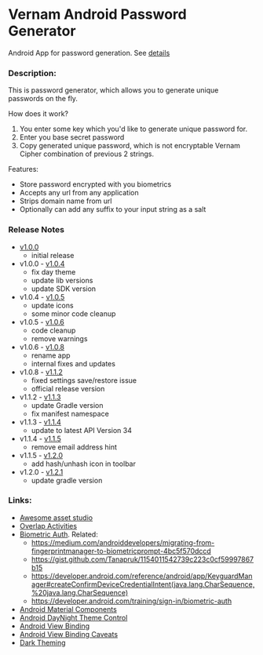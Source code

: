 # Vernam Android Password Generator
Android App for password generation. See [details](https://github.com/ZVernam/vernam-cipher)

### Description:
This is password generator, which allows you to generate unique passwords on the fly.

How does it work?
1. You enter some key which you'd like to generate unique password for.
2. Enter you base secret password
3. Copy generated unique password, which is not encryptable Vernam Cipher combination of previous 2 strings.

Features:
- Store password encrypted with you biometrics
- Accepts any url from any application
- Strips domain name from url
- Optionally can add any suffix to your input string as a salt

### Release Notes
- [v1.0.0](https://github.com/ZVernam/android/releases/tag/v1.0.0)
  - initial release
- v1.0.0 - [v1.0.4](https://github.com/ZVernam/android/releases/tag/v1.0.4)
  - fix day theme
  - update lib versions
  - update SDK version
- v1.0.4 - [v1.0.5](https://github.com/ZVernam/android/releases/tag/v1.0.5)
  - update icons
  - some minor code cleanup
- v1.0.5 - [v1.0.6](https://github.com/ZVernam/android/releases/tag/v1.0.6)
  - code cleanup
  - remove warnings
- v1.0.6 - [v1.0.8](https://github.com/ZVernam/android/releases/tag/v1.0.8)
  - rename app
  - internal fixes and updates
- v1.0.8 - [v1.1.2](https://github.com/ZVernam/android/releases/tag/v1.1.2)
  - fixed settings save/restore issue
  - official release version
- v1.1.2 - [v1.1.3](https://github.com/ZVernam/android/releases/tag/v1.1.3)
  - update Gradle version
  - fix manifest namespace
- v1.1.3 - [v1.1.4](https://github.com/ZVernam/android/releases/tag/v1.1.4)
  - update to latest API Version 34
- v1.1.4 - [v1.1.5](https://github.com/ZVernam/android/releases/tag/v1.1.5)
  - remove email address hint
- v1.1.5 - [v1.2.0](https://github.com/ZVernam/android/releases/tag/v1.2.0)
  - add hash/unhash icon in toolbar
- v1.2.0 - [v1.2.1](https://github.com/ZVernam/android/releases/tag/v1.2.1)
  - update gradle version

### Links:
- [Awesome asset studio](https://romannurik.github.io/AndroidAssetStudio/icons-launcher.html#foreground.type=image&foreground.space.trim=1&foreground.space.pad=0&foreColor=rgba(96%2C%20125%2C%20139%2C%200)&backColor=rgb(30%2C%2080%2C%2032)&crop=0&backgroundShape=circle&effects=elevate&name=ic_launcher_round)
- [Overlap Activities](https://stackoverflow.com/questions/7878235/overlay-an-activity-on-another-activity-or-overlay-a-view-over-another)
- [Biometric Auth](https://developer.android.com/training/sign-in/biometric-auth). Related:  
  - https://medium.com/androiddevelopers/migrating-from-fingerprintmanager-to-biometricprompt-4bc5f570dccd
  - https://gist.github.com/Tanapruk/1154011542739c223c0cf59997867b15
  - https://developer.android.com/reference/android/app/KeyguardManager#createConfirmDeviceCredentialIntent(java.lang.CharSequence,%20java.lang.CharSequence)
  - https://developer.android.com/training/sign-in/biometric-auth
- [Android Material Components](https://material.io/develop/android/components/text-fields/)
- [Android DayNight Theme Control](https://medium.com/androiddevelopers/appcompat-v23-2-daynight-d10f90c83e94)
- [Android View Binding](https://developer.android.com/topic/libraries/view-binding)
- [Android View Binding Caveats](https://betterprogramming.pub/exploring-viewbinding-in-depth-598925821e41)
- [Dark Theming](https://developer.android.com/guide/topics/ui/look-and-feel/darktheme)
